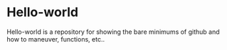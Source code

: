 Hello-world
==========

Hello-world is a repository for showing the bare minimums of github and how to maneuver, functions, etc..
